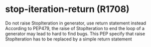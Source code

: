 # stop-iteration-return (R1708)

Do not raise StopIteration in generator, use return statement instead
According to PEP479, the raise of StopIteration to end the loop of a
generator may lead to hard to find bugs. This PEP specify that raise
StopIteration has to be replaced by a simple return statement
